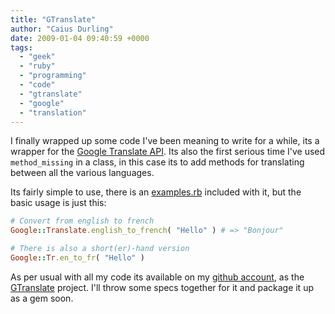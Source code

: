 ```yaml
---
title: "GTranslate"
author: "Caius Durling"
date: 2009-01-04 09:40:59 +0000
tags:
  - "geek"
  - "ruby"
  - "programming"
  - "code"
  - "gtranslate"
  - "google"
  - "translation"
---
```


I finally wrapped up some code I've been meaning to write for a while, its a wrapper for the [Google Translate API][gtapi]. Its also the first serious time I've used `method_missing` in a class, in this case its to add methods for translating between all the various languages.

[gtapi]: http://translate.google.com/

Its fairly simple to use, there is an [examples.rb][eg] included with it, but the basic usage is just this:

[eg]: http://github.com/caius/gtranslate/tree/master/examples.rb

```ruby
# Convert from english to french
Google::Translate.english_to_french( "Hello" ) # => "Bonjour"

# There is also a short(er)-hand version
Google::Tr.en_to_fr( "Hello" )
```

As per usual with all my code its available on my [github account][GH], as the [GTranslate][gt] project. I'll throw some specs together for it and package it up as a gem soon.

[GH]: http://github.com/caius/
[gt]: http://github.com/caius/gtranslate/

